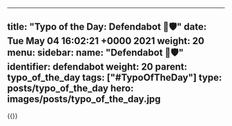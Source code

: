 
---
title: "Typo of the Day: Defendabot 🤖🛡️"
date: Tue May 04 16:02:21 +0000 2021
weight: 20
menu:
  sidebar:
    name: "Defendabot 🤖🛡️"
    identifier: defendabot
    weight: 20
    parent: typo_of_the_day
tags: ["#TypoOfTheDay"]
type: posts/typo_of_the_day
hero: images/posts/typo_of_the_day.jpg
---


{{<tweet user="mariatta" id="1389611365669634048">}}


